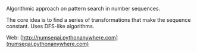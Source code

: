 Algorithmic approach on pattern search in number sequences.

The core idea is to find a series of transformations that make the sequence constant. Uses DFS-like algorithms.

Web: [http://numseqai.pythonanywhere.com](numseqai.pythonanywhere.com)
